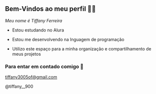 ## Bem-Vindos ao meu perfil 💜🌙

_Meu nome é Tiffany Ferreira_

- Estou estudando no Alura

- Estou me desenvolvendo na lnguagem de programação

- Utilizo este espaço para a minha organização e compartilhamento de meus projetos

### Para entar em contado comigo 📧

tiffany3005of@gmail.com

@tiffany__900
